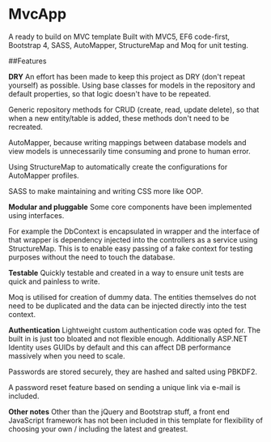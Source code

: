 # MvcApp
A ready to build on MVC template
Built with MVC5, EF6 code-first, Bootstrap 4, SASS, AutoMapper, StructureMap and Moq for unit testing.

##Features

**DRY**
An effort has been made to keep this project as DRY (don't repeat yourself) as possible. Using base classes for models in the repository and default properties, so that logic doesn't have to be repeated.

Generic repository methods for CRUD (create, read, update delete), so that when a new entity/table is added, these methods don't need to be recreated.

AutoMapper, because writing mappings between database models and view models is unnecessarily time consuming and prone to human error.

Using StructureMap to automatically create the configurations for AutoMapper profiles.

SASS to make maintaining and writing CSS more like OOP.


**Modular and pluggable**
Some core components have been implemented using interfaces.

For example the DbContext is encapsulated in wrapper and the interface of that wrapper is dependency injected into the controllers as a service using StructureMap. This is to enable easy passing of a fake context for testing purposes without the need to touch the database.


**Testable**
Quickly testable and created in a way to ensure unit tests are quick and painless to write.

Moq is utilised for creation of dummy data. The entities themselves do not need to be duplicated and the data can be injected directly into the test context.


**Authentication**
Lightweight custom authentication code was opted for. The built in is just too bloated and not flexible enough. Additionally ASP.NET Identity uses GUIDs by default and this can affect DB performance massively when you need to scale.

Passwords are stored securely, they are hashed and salted using PBKDF2.

A password reset feature based on sending a unique link via e-mail is included.


**Other notes**
Other than the jQuery and Bootstrap stuff, a front end JavaScript framework has not been included in this template for flexibility of choosing your own / including the latest and greatest.
